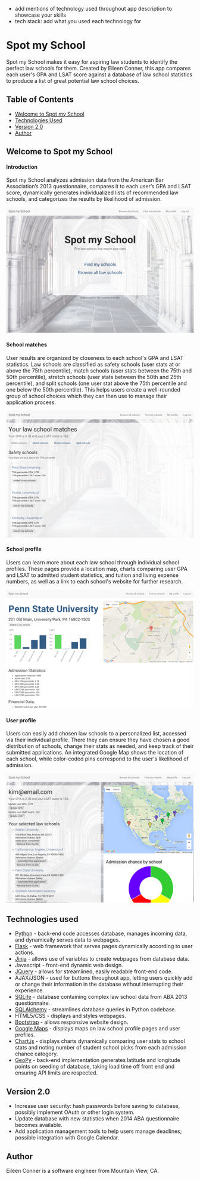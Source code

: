 - add mentions of technology used throughout app description to showcase your skills
- tech stack: add what you used each technology for

# Spot my School

Spot my School makes it easy for aspiring law students to identify the perfect law schools for them. Created by Eileen Conner, this app compares each user's GPA and LSAT score against a database of law school statistics to produce a list of great potential law school choices.

## Table of Contents
* [Welcome to Spot my School](#spotmyschool)
* [Technologies Used](#technologiesused)
* [Version 2.0](#v2)
* [Author](#author)

## <a name="spotmyschool"></a>Welcome to Spot my School

#### Introduction

Spot my School analyzes admission data from the American Bar Association’s 2013 questionnaire, compares it to each user’s GPA and LSAT score, dynamically generates individualized lists of recommended law schools, and categorizes the results by likelihood of admission. 

![Spot my School homepage](/static/images/screenshots/spot_my_school_screenshot.png)

#### School matches

User results are organized by closeness to each school's GPA and LSAT statistics. Law schools are classified as safety schools (user stats at or above the 75th percentile), match schools (user stats between the 75th and 50th percentile), stretch schools (user stats between the 50th and 25th percentile), and split schools (one user stat above the 75th percentile and one below the 50th percentile). This helps users create a well-rounded group of school choices which they can then use to manage their application process.

![School matches](/static/images/screenshots/match_query_screenshot.png)

#### School profile

Users can learn more about each law school through individual school profiles. These pages provide a location map, charts comparing user GPA and LSAT to admitted student statistics, and tuition and living expense numbers, as well as a link to each school's website for further research. 

![School profile](/static/images/screenshots/school_profile_screenshot.png)

#### User profile

Users can easily add chosen law schools to a personalized list, accessed via their individual profile. There they can ensure they have chosen a good distribution of schools, change their stats as needed, and keep track of their submitted applications. An integrated Google Map shows the location of each school, while color-coded pins correspond to the user's likelihood of admission.

![User profile](/static/images/screenshots/user_profile_screenshot.png)

## <a name="technologiesused"></a>Technologies used
* [Python](https://www.python.org/) - back-end code accesses database, manages incoming data, and dynamically serves data to webpages.
* [Flask](http://flask.pocoo.org/) - web framework that serves pages dynamically according to user actions.
* [Jinja](http://jinja.pocoo.org/docs/dev/) - allows use of variables to create webpages from database data.
* Javascript - front-end dynamic web design.
* [JQuery](https://jquery.com/) - allows for streamlined, easily readable front-end code.
* AJAX/JSON - used for buttons throughout app, letting users quickly add or change their information in the database without interrupting their experience.
* [SQLite](https://www.sqlite.org/) - database containing complex law school data from ABA 2013 questionnaire.
* [SQLAlchemy](http://www.sqlalchemy.org/) - streamlines database queries in Python codebase.
* HTML5/CSS - displays and styles webpages.
* [Bootstrap](http://getbootstrap.com/2.3.2/) - allows responsive website design.
* [Google Maps](https://developers.google.com/maps/) - displays maps on law school profile pages and user profiles.
* [Chart.js](http://www.chartjs.org/) - displays charts dynamically comparing user stats to school stats and noting number of student school picks from each admission chance category.
* [GeoPy](https://pypi.python.org/pypi/geopy) - back-end implementation generates latitude and longitude points on seeding of database, taking load time off front end and ensuring API limits are respected.

## <a name="v2"></a>Version 2.0
* Increase user security: hash passwords before saving to database, possibly implement OAuth or other login system.
* Update database with new statistics when 2014 ABA questionnaire becomes available.
* Add application management tools to help users manage deadlines; possible integration with Google Calendar.

## <a name="author"></a>Author

Eileen Conner is a software engineer from Mountain View, CA.